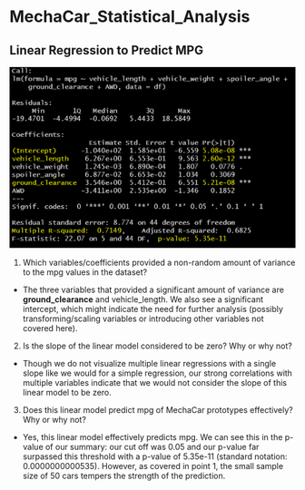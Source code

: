 # MechaCar_Statistical_Analysis

## Linear Regression to Predict MPG
![lm](Resources/mpg_lm.png)

1. Which variables/coefficients provided a non-random amount of variance to the mpg values in the dataset?
* The three variables that provided a significant amount of variance are **ground_clearance** and vehicle_length.    We also see a significant intercept, which might indicate the need for further analysis (possibly transforming/scaling variables or introducing other variables not covered here). 

2. Is the slope of the linear model considered to be zero? Why or why not?
* Though we do not visualize multiple linear regressions with a single slope like we would for a simple regression, our strong correlations with multiple variables indicate that we would not consider the slope of this linear model to be zero. 

3. Does this linear model predict mpg of MechaCar prototypes effectively? Why or why not?
* Yes, this linear model effectively predicts mpg. We can see this in the p-value of our summary: our cut off was 0.05 and our p-value far surpassed this threshold with a p-value of 5.35e-11 (standard notation: 0.0000000000535). However, as covered in point 1, the small sample size of 50 cars tempers the strength of the prediction. 
